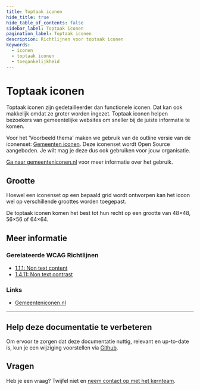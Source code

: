 ```yaml
---
title: Toptaak iconen
hide_title: true
hide_table_of_contents: false
sidebar_label: Toptaak iconen
pagination_label: Toptaak iconen
description: Richtlijnen voor toptaak iconen
keywords:
  - iconen
  - toptaak iconen
  - toegankelijkheid
---
```


<!-- @license CC0-1.0 -->

# Toptaak iconen

Toptaak iconen zijn gedetailleerder dan functionele iconen. Dat kan ook makkelijk omdat ze groter worden ingezet. Toptaak iconen helpen bezoekers van gemeentelijke websites om sneller bij de juiste informatie te komen.

Voor het 'Voorbeeld thema' maken we gebruik van de outline versie van de iconenset: [Gemeenten iconen](https://www.gemeenteniconen.nl/). Deze iconenset wordt Open Source aangeboden. Je wilt mag je deze dus ook gebruiken voor jouw organisatie.

[Ga naar gemeenteniconen.nl](https://www.gemeenteniconen.nl) voor meer informatie over het gebruik.

## Grootte

Hoewel een iconenset op een bepaald grid wordt ontworpen kan het icoon wel op verschillende groottes worden toegepast.

De toptaak iconen komen het best tot hun recht op een grootte van 48×48, 56×56 of 64×64.

## Meer informatie

### Gerelateerde WCAG Richtlijnen

- [1.1.1: Non text content](https://www.w3.org/WAI/WCAG21/Understanding/non-text-content.html)
- [1.4.11: Non text contrast](https://www.w3.org/WAI/WCAG21/Understanding/non-text-contrast.html)

### Links

- [Gemeenteniconen.nl](https://www.gemeenteniconen.nl)

---

## Help deze documentatie te verbeteren

Om ervoor te zorgen dat deze documentatie nuttig, relevant en up-to-date is, kun je een wijziging voorstellen via [Github](https://github.com/nl-design-system/documentatie).

## Vragen

Heb je een vraag? Twijfel niet en [neem contact op met het kernteam](/project/contact/).
